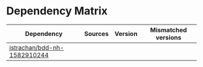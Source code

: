 # Dependency Matrix

Dependency | Sources | Version | Mismatched versions
---------- | ------- | ------- | -------------------
[jstrachan/bdd-nh-1582910244](https://github.com/jstrachan/bdd-nh-1582910244.git) |  | []() | 
